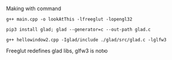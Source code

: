 Making with command

`g++ main.cpp -o lookAtThis -lfreeglut -lopengl32`

`pip3 install glad; glad --generator=c --out-path glad.c`

`g++ hellowindow2.cpp -Iglad/include ./glad/src/glad.c -lglfw3`

Freeglut redefines glad libs, glfw3 is notю
